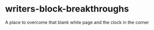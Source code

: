 # writers-block-breakthroughs
A place to overcome that blank white page and the clock in the corner
